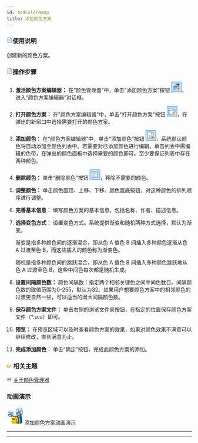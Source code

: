 ```yaml
---
id: AddColorRamp
title: 添加颜色方案
---
```

### ![](../../img/read.gif)使用说明

创建新的颜色方案。

### ![](../../img/read.gif)操作步骤

  1. **激活颜色方案编辑器：** 在“颜色管理器”中，单击“添加颜色方案”按钮 ![](img/AddColorRamp.png)，进入“颜色方案编辑器”对话框。
  2. **打开颜色方案：** 在"颜色方案编辑器"中，单击"打开颜色方案"按钮 ![](../../img/AddDataButton1.png)，在弹出的新窗口中选择需要打开的颜色方案。
  3. **添加颜色：** 在“颜色方案编辑器”中，单击“添加颜色”按钮 ![](../../img/AddBNT.png)，系统默认颜色将自动添加至颜色列表中。若需要对已添加颜色进行编辑，单击列表中需编辑的色带，在弹出的颜色面板中选择需要的颜色即可。至少要保证列表中存在两种颜色。
  4. **删除颜色：** 单击“删除颜色”按钮 ![](../../img/RemoveButton.png)，移除不需要的颜色。
  5. **调整颜色：** 单击颜色置顶、上移、下移、颜色置底按钮，对这种颜色的排列顺序进行调整。
  6. **完善基本信息：** 填写颜色方案的基本信息，包括名称、作者、描述信息。
  7. **选择变色方式：** 设置变色方式。系统提供渐变和随机两种方式选择，默认为渐变。

      渐变是指多种颜色间的逐渐混合，即从色 A 值色 B 间插入多种颜色逐渐从色 A 过渡至色 B，而这些插入的颜色称为渐变色。

      随机是指多种颜色间的跳跃混合，即从色 A 值色 B 间插入多种颜色跳跃地从色 A 过渡至色 B，这些中间色每次都是随机生成。

  8. **设置间隔颜色数：** 颜色间隔数：指定两个相邻关键色之间中间色数目。间隔颜色数的取值范围为0-255，默认为32。如果用户想要颜色方案中的相邻颜色的过渡更自然一些，可以适当的增大间隔颜色数。
  9. **保存颜色方案文件：** 单击右侧的浏览文件夹按钮，在指定的位置保存颜色方案文件（*.scs）即可。
  10. **预览：** 在预览区域可以及时查看颜色方案的效果，如果对颜色效果不满意可以继续修改，直到满意为止。
  11. **完成添加颜色：** 单击“确定”按钮，完成此颜色方案的添加。

### ![](../../img/seealso.png) 相关主题

![](../../img/smalltitle.png) [关于颜色管理器](ColorRampManager.htm)

### 动画演示

![](img/cineprojector.png)添加颜色方案动画演示

  

* * *

[](http://www.supermap.com)  
  
---

